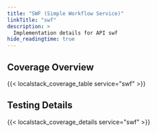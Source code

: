```yaml
---
title: "SWF (Simple Workflow Service)"
linkTitle: "swf"
description: >
  Implementation details for API swf
hide_readingtime: true
---
```


## Coverage Overview

{{< localstack_coverage_table service="swf" >}}

## Testing Details

{{< localstack_coverage_details service="swf" >}}
